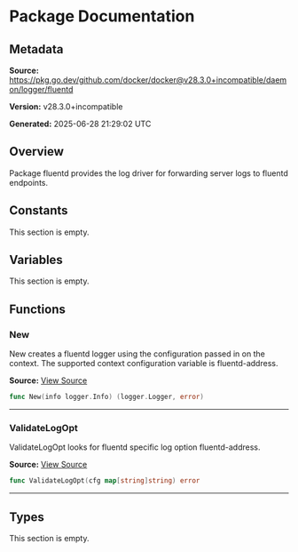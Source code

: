# Package Documentation

## Metadata

**Source:** https://pkg.go.dev/github.com/docker/docker@v28.3.0+incompatible/daemon/logger/fluentd

**Version:** v28.3.0+incompatible

**Generated:** 2025-06-28 21:29:02 UTC

## Overview

Package fluentd provides the log driver for forwarding server logs
to fluentd endpoints.


## Constants

This section is empty.

## Variables

This section is empty.

## Functions

### New

New creates a fluentd logger using the configuration passed in on
the context. The supported context configuration variable is
fluentd-address.

**Source:** [View Source](https://github.com/docker/docker/blob/v28.3.0/daemon/logger/fluentd/fluentd.go#L80)  

```go
func New(info logger.Info) (logger.Logger, error)
```

---

### ValidateLogOpt

ValidateLogOpt looks for fluentd specific log option fluentd-address.

**Source:** [View Source](https://github.com/docker/docker/blob/v28.3.0/daemon/logger/fluentd/fluentd.go#L147)  

```go
func ValidateLogOpt(cfg map[string]string) error
```

---

## Types

This section is empty.

